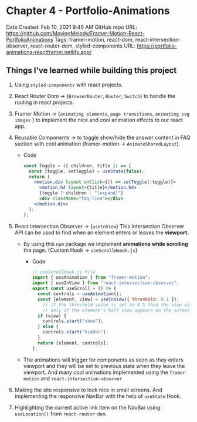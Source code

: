 # Chapter 4 - Portfolio-Animations

Date Created: Feb 10, 2021 9:40 AM
GitHub repo URL: https://github.com/MovingMelody/Framer-Motion-React-PortfolioAnimations
Tags: framer-motion, react-dom, react-intersection-observer, react-router-dom, styled-components
URL: https://portfolio-animations-reactframer.netlify.app/

## Things I've learned while building this project

1. Using `styled-components` with react projects.
2. React Router Dom → {`BrowserRouter`, `Router`, `Switch`} to handle the routing in react projects.
3. Framer Motion → {`animating elements`, `page transitions`, `animating svg images` } to implement the nice and cool animation effects to our react app.
4. Reusable Components → to toggle show/hide the answer content in FAQ section with cool animation (framer-motion → `AnimateSharedLayout`).
    - Code

        ```jsx
        const Toggle = ({ children, title }) => {
          const [toggle, setToggle] = useState(false);
          return (
            <motion.div layout onClick={() => setToggle(!toggle)}>
              <motion.h4 layout>{title}</motion.h4>
              {toggle ? children : "[expand]"}
              <div className="faq-line"></div>
            </motion.div>
          ); 
        };
        ```

5. React Intersection Observer → {`useInView`} This Intersection Observer API can be used to find when an element enters or leaves the **viewport.**
    - By using this `npm` package we implement **animations while scrolling** the page. {Custom Hook → `useScrollHoook.js`}
        - Code

            ```jsx
            // useScrollHook.js file
            import { useAnimation } from "framer-motion";
            import { useInView } from "react-intersection-observer";
            export const useScroll = () => {
              const controls = useAnimation();
              const [element, view] = useInView({ threshold: 0.1 }); 
            	// if the threshold value is set to 0.5 then the view will be true
            	// only if the element's half view appears on the screen
              if (view) {
                controls.start("show");
              } else {
                controls.start("hidden");
              }
              return [element, controls];
            };
            ```

    - The animations will trigger for components as soon as they enters viewport and they will be set to previous state when they leave the viewport. And many cool animations implemented using the `framer-motion` and `react-intersection-observer`
6. Making the site responsive to look nice in small screens. And implementing the responsive NavBar with the help of `useState` Hook. 
7. Highlighting the current active link Item on the NavBar using `useLocation()` from `react-router-dom`.
